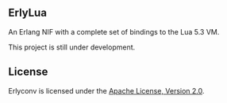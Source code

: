 ## ErlyLua
An Erlang NIF with a complete set of bindings to the Lua 5.3 VM.

This project is still under development. 

## License
Erlyconv is licensed under the [Apache License, Version 2.0](http://www.apache.org/licenses/LICENSE-2.0).